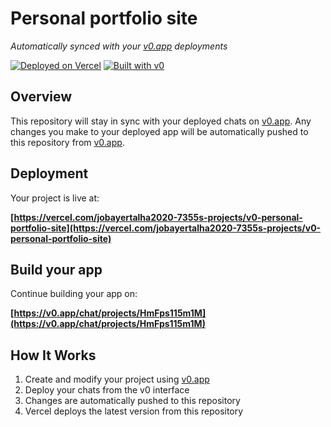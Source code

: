 # Personal portfolio site

*Automatically synced with your [v0.app](https://v0.app) deployments*

[![Deployed on Vercel](https://img.shields.io/badge/Deployed%20on-Vercel-black?style=for-the-badge&logo=vercel)](https://vercel.com/jobayertalha2020-7355s-projects/v0-personal-portfolio-site)
[![Built with v0](https://img.shields.io/badge/Built%20with-v0.app-black?style=for-the-badge)](https://v0.app/chat/projects/HmFps115m1M)

## Overview

This repository will stay in sync with your deployed chats on [v0.app](https://v0.app).
Any changes you make to your deployed app will be automatically pushed to this repository from [v0.app](https://v0.app).

## Deployment

Your project is live at:

**[https://vercel.com/jobayertalha2020-7355s-projects/v0-personal-portfolio-site](https://vercel.com/jobayertalha2020-7355s-projects/v0-personal-portfolio-site)**

## Build your app

Continue building your app on:

**[https://v0.app/chat/projects/HmFps115m1M](https://v0.app/chat/projects/HmFps115m1M)**

## How It Works

1. Create and modify your project using [v0.app](https://v0.app)
2. Deploy your chats from the v0 interface
3. Changes are automatically pushed to this repository
4. Vercel deploys the latest version from this repository